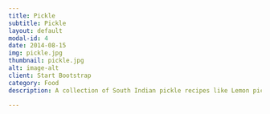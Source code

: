 ```yaml
---
title: Pickle
subtitle: Pickle
layout: default
modal-id: 4
date: 2014-08-15
img: pickle.jpg
thumbnail: pickle.jpg
alt: image-alt
client: Start Bootstrap
category: Food
description: A collection of South Indian pickle recipes like Lemon pickle, Apple pickle, Ginger Thokku, Vendhaya Mango, Beetroot Pickle.

---
```

